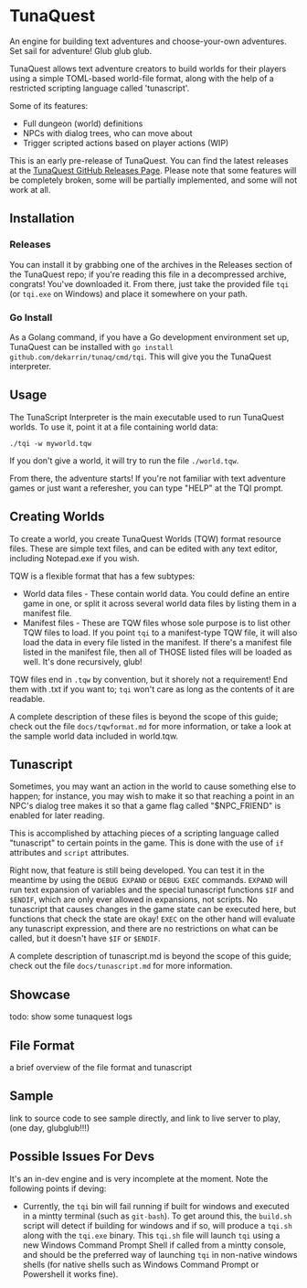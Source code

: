 TunaQuest
=========

An engine for building text adventures and choose-your-own adventures. Set sail
for adventure! Glub glub glub.

TunaQuest allows text adventure creators to build worlds for their players using
a simple TOML-based world-file format, along with the help of a restricted
scripting language called 'tunascript'.

Some of its features:
* Full dungeon (world) definitions
* NPCs with dialog trees, who can move about
* Trigger scripted actions based on player actions (WIP)

This is an early pre-release of TunaQuest. You can find the latest releases at
the [TunaQuest GitHub Releases Page](https://github.com/dekarrin/tunaq/releases).
Please note that some features will be completely broken, some will be partially
implemented, and some will not work at all.

## Installation

### Releases
You can install it by grabbing one of the archives in the Releases section of
the TunaQuest repo; if you're reading this file in a decompressed archive,
congrats! You've downloaded it. From there, just take the provided file `tqi`
(or `tqi.exe` on Windows) and place it somewhere on your path.

### Go Install
As a Golang command, if you have a Go development environment set up, TunaQuest
can be installed with `go install github.com/dekarrin/tunaq/cmd/tqi`. This will
give you the TunaQuest interpreter.

## Usage

The TunaScript Interpreter is the main executable used to run TunaQuest worlds.
To use it, point it at a file containing world data:

```shell
./tqi -w myworld.tqw
```

If you don't give a world, it will try to run the file `./world.tqw`.

From there, the adventure starts! If you're not familiar with text adventure
games or just want a referesher, you can type "HELP" at the TQI prompt.

## Creating Worlds
To create a world, you create TunaQuest Worlds (TQW) format resource files.
These are simple text files, and can be edited with any text editor, including
Notepad.exe if you wish.

TQW is a flexible format that has a few subtypes:

* World data files - These contain world data. You could define an entire game
in one, or split it across several world data files by listing them in a
manifest file.
* Manifest files - These are TQW files whose sole purpose is to list other TQW
files to load. If you point `tqi` to a manifest-type TQW file, it will also load
the data in every file listed in the manifest. If there's a manifest file listed
in the manifest file, then all of THOSE listed files will be loaded as well.
It's done recursively, glub!

TQW files end in `.tqw` by convention, but it shorely not a requirement! End
them with .txt if you want to; `tqi` won't care as long as the contents of it
are readable.

A complete description of these files is beyond the scope of this guide; check
out the file `docs/tqwformat.md` for more information, or take a look at the
sample world data included in world.tqw.

## Tunascript
Sometimes, you may want an action in the world to cause something else to
happen; for instance, you may wish to make it so that reaching a point in an
NPC's dialog tree makes it so that a game flag called "$NPC_FRIEND" is enabled
for later reading.

This is accomplished by attaching pieces of a scripting language called
"tunascript" to certain points in the game. This is done with the use of `if`
attributes and `script` attributes.

Right now, that feature is still being developed. You can test it in the
meantime by using the `DEBUG EXPAND` or `DEBUG EXEC` commands. `EXPAND` will run
text expansion of variables and the special tunascript functions `$IF` and
`$ENDIF`, which are only ever allowed in expansions, not scripts. No tunascript
that causes changes in the game state can be executed here, but functions that
check the state are okay! `EXEC` on the other hand will evaluate any tunascript
expression, and there are no restrictions on what can be called, but it doesn't
have `$IF` or `$ENDIF`.

A complete description of tunascript.md is beyond the scope of this guide; check
out the file `docs/tunascript.md` for more information.

## Showcase
todo: show some tunaquest logs

## File Format
a brief overview of the file format and tunascript

## Sample
link to source code to see sample directly, and link to live server to play,
(one day, glubglub!!!)


Possible Issues For Devs
------------------------
It's an in-dev engine and is very incomplete at the moment. Note the following
points if deving:
* Currently, the `tqi` bin will fail running if built for windows and executed
in a mintty terminal (such as `git-bash`). To get around this, the `build.sh`
script will detect if building for windows and if so, will produce a `tqi.sh`
along with the `tqi.exe` binary. This `tqi.sh` file will launch `tqi` using a
new Windows Command Prompt Shell if called from a mintty console, and should be
the preferred way of launching `tqi` in non-native windows shells (for native
shells such as Windows Command Prompt or Powershell it works fine).